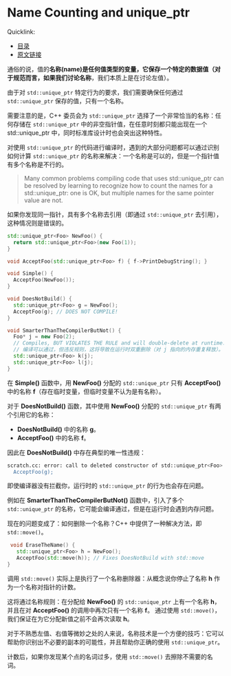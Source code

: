 # Name Counting and unique_ptr

Quicklink:

- [目录](../readme.md)
- [原文链接](https://abseil.io/tips/55)



通俗的说，值的**名称(name)**是任何值类型的变量，它保存一个特定的数据值（对于规范而言，如果我们讨论**名称**，我们本质上是在讨论左值）。

由于对 `std::unique_ptr` 特定行为的要求，我们需要确保任何通过 `std::unique_ptr` 保存的值，只有一个名称。

需要注意的是，C++ 委员会为 `std::unique_ptr` 选择了一个非常恰当的名称：任何存储在 `std::unique_ptr` 中的非空指针值，在任意时刻都只能出现在一个 std::unique_ptr 中，同时标准库设计时也会突出这种特性。

对使用 `std::unique_ptr` 的代码进行编译时，遇到的大部分问题都可以通过识别如何计算 `std::unique_ptr` 的名称来解决：一个名称是可以的，但是一个指针值有多个名称是不行的。

> Many common problems compiling code that uses std::unique_ptr can be resolved by learning to recognize how to count the names for a std::unique_ptr: one is OK, but multiple names for the same pointer value are not.


如果你发现同一指针，具有多个名称去引用（即通过 `std::unique_ptr` 去引用），这种情况则是错误的。

```cpp
std::unique_ptr<Foo> NewFoo() {
  return std::unique_ptr<Foo>(new Foo(1));
}

void AcceptFoo(std::unique_ptr<Foo> f) { f->PrintDebugString(); }

void Simple() {
  AcceptFoo(NewFoo());
}

void DoesNotBuild() {
  std::unique_ptr<Foo> g = NewFoo();
  AcceptFoo(g); // DOES NOT COMPILE!
}

void SmarterThanTheCompilerButNot() {
  Foo* j = new Foo(2);
  // Compiles, BUT VIOLATES THE RULE and will double-delete at runtime.
  // 编译可以通过，但违反规则，这将导致在运行时双重删除（对 j 指向的内存重复释放）。
  std::unique_ptr<Foo> k(j);
  std::unique_ptr<Foo> l(j);
}
```

在 **Simple()** 函数中，用 **NewFoo()** 分配的 `std::unique_ptr` 只有 **AcceptFoo()** 中的名称 **f**（存在临时变量，但临时变量不认为是有名称）。

对于 **DoesNotBuild()** 函数，其中使用 **NewFoo()** 分配的 `std::unique_ptr` 有两个引用它的名称：

- **DoesNotBuild()** 中的名称 **g**。
- **AcceptFoo()** 中的名称 **f**。

因此在 **DoesNotBuild()** 中存在典型的唯一性违规：

```sh
scratch.cc: error: call to deleted constructor of std::unique_ptr<Foo>'
  AcceptFoo(g);
```

即使编译器没有拦截你，运行时的 `std::unique_ptr` 的行为也会存在问题。

例如在 **SmarterThanTheCompilerButNot()** 函数中，引入了多个 `std::unique_ptr` 的名称，它可能会编译通过，但是在运行时会遇到内存问题。

现在的问题变成了：如何删除一个名称？C++ 中提供了一种解决方法，即 `std::move()`。

```cpp
 void EraseTheName() {
   std::unique_ptr<Foo> h = NewFoo();
   AcceptFoo(std::move(h)); // Fixes DoesNotBuild with std::move
}
```

调用 `std::move()` 实际上是执行了一个名称删除器：从概念说你停止了名称 **h** 作为一个名称对指针的计数。

这将通过名称规则：在分配给 **NewFoo()** 的 `std::unique_ptr` 上有一个名称 **h**，并且在对 **AcceptFoo()** 的调用中再次只有一个名称 **f**。 通过使用 `std::move()`，我们保证在为它分配新值之前不会再次读取 **h**。

对于不熟悉左值、右值等微妙之处的人来说，名称技术是一个方便的技巧：它可以帮助你识别出不必要的副本的可能性，并且帮助你正确的使用 `std::unique_ptr`。

计数后，如果你发现某个点的名词过多，使用 `std::move()` 去擦除不需要的名词。

